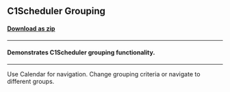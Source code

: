 ## C1Scheduler Grouping
#### [Download as zip](https://grapecity.github.io/DownGit/#/home?url=https://github.com/GrapeCity/ComponentOne-WPF-Samples/tree/master/NET_462/Schedule/CS/Grouping)
____
#### Demonstrates C1Scheduler grouping functionality.
____
Use Calendar for navigation. Change grouping criteria or navigate to different groups.
